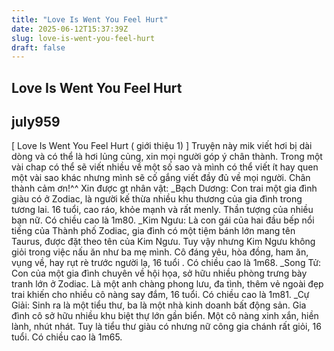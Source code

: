 ```yaml
---
title: "Love Is Went You Feel Hurt"
date: 2025-06-12T15:37:39Z
slug: love-is-went-you-feel-hurt
draft: false
---
```


## Love Is Went You Feel Hurt

## july959

[ Love Is Went You Feel Hurt ( giới thiệu 1) ]
Truyện này mik viết hơi bị dài dòng và có thể là hơi lủng củng, xin mọi người góp ý chân thành. Trong một vài chap có thể sẽ viết nhiều về một số sao và mình có thể viết ít hay quen một vài sao khác nhưng mình sẽ cố gắng viết đầy đủ về mọi người. Chân thành cảm ơn!^^
Xin được gt nhân vật:
_Bạch Dương:
Con trai một gia đình giàu có ở Zodiac, là người kế thừa nhiều khu thương của gia đình trong tương lai. 16 tuổi, cao ráo, khỏe mạnh và rất menly. Thần tượng của nhiều bạn nữ. Có chiều cao là 1m80.
_Kim Ngưu:
Là con gái của hai đầu bếp nổi tiếng của Thành phố Zodiac, gia đình có một tiệm bánh lớn mang tên Taurus, được đặt theo tên của Kim Ngưu. Tuy vậy nhưng Kim Ngưu không giỏi trong việc nấu ăn như ba mẹ mình. Cô đáng yêu, hòa đồng, ham ăn, vụng về, hay rụt rè trước người lạ, 16 tuổi . Có chiều cao là 1m68.
_Song Tử:
Con của một gia đình chuyên về hội họa, sở hữu nhiều phòng trưng bày tranh lớn ở Zodiac. Là một anh chàng phong lưu, đa tình, thêm vẻ ngoài đẹp trai khiến cho nhiều cô nàng say đắm, 16 tuổi. Có chiều cao là 1m81.
_Cự Giải:
Sinh ra là một tiểu thư, ba là một nhà kinh doanh bất động sản. Gia đình cô sở hữu nhiều khu biệt thự lớn gần biển. Một cô nàng xinh xắn, hiền lành, nhút nhát. Tuy là tiểu thư giàu có nhưng nữ công gia chánh rất giỏi, 16 tuổi. Có chiều cao là 1m65.